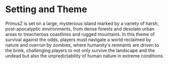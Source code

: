 # Setting and Theme

PrimusZ is set on a large, mysterious island marked by a variety of harsh, post-apocalyptic environments, from dense forests and desolate urban areas to treacherous coastlines and rugged mountains. In this theme of survival against the odds, players must navigate a world reclaimed by nature and overrun by zombies, where humanity's remnants are driven to the brink, challenging players to not only survive the landscape and the undead but also the unpredictability of human nature in extreme conditions.
